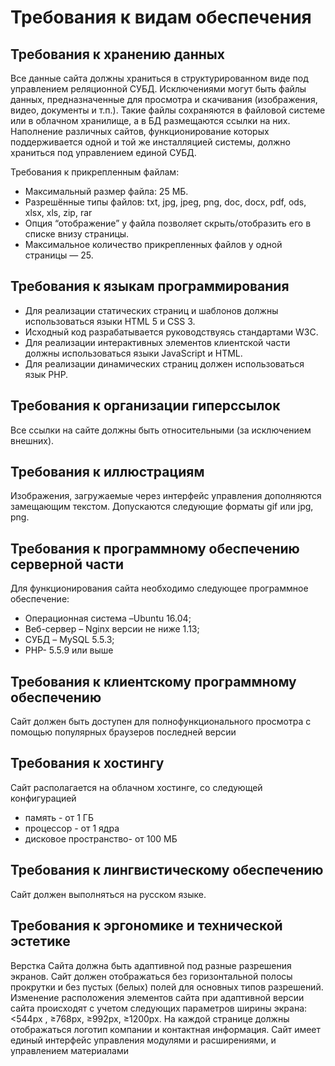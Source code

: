# Требования к видам обеспечения 
## Требования к хранению данных
Все данные сайта должны храниться в структурированном виде под управлением реляционной СУБД. Исключениями могут быть файлы данных, предназначенные для просмотра и скачивания (изображения, видео, документы и т.п.). Такие файлы сохраняются в файловой системе или в облачном хранилище, а в БД размещаются ссылки на них. Наполнение различных сайтов, функционирование которых поддерживается одной и той же инсталляцией системы, должно храниться под управлением единой СУБД.

Требования к прикрепленным файлам: 
- Максимальный размер файла: 25 МБ.
- Разрешённые типы файлов: txt, jpg, jpeg, png, doc, docx, pdf, ods, xlsx, xls, zip, rar
- Опция “отображение” у файла позволяет скрыть/отобразить его в списке внизу страницы.
- Максимальное количество прикрепленных файлов у одной страницы — 25.

## Требования к языкам программирования
* Для реализации статических страниц и шаблонов должны использоваться языки HTML 5 и CSS 3.
* Исходный код разрабатывается  руководствуясь  стандартами W3C.
* Для реализации интерактивных элементов клиентской части должны использоваться языки JavaScript и HTML.
* Для реализации динамических страниц должен использоваться язык PHP. 

## Требования к организации гиперссылок
Все ссылки на сайте должны быть относительными (за исключением внешних).

## Требования к иллюстрациям
Изображения, загружаемые через интерфейс управления дополняются замещающим текстом. Допускаются следующие форматы gif или jpg, png. 

## Требования к программному обеспечению серверной части 
Для функционирования сайта необходимо следующее программное обеспечение:
* Операционная система –Ubuntu 16.04;
* Веб-сервер – Nginx версии не ниже 1.13;
* СУБД – MySQL 5.5.3;
* PHP- 5.5.9 или выше

## Требования к клиентскому программному обеспечению
Сайт должен быть доступен для полнофункционального просмотра с помощью популярных браузеров последней версии

## Требования к хостингу
Сайт располагается на облачном хостинге, со следующей конфигурацией
* память - от 1 ГБ
* процессор - от 1 ядра
* дисковое пространство- от 100 МБ

## Требования к лингвистическому обеспечению
Сайт должен выполняться на русском языке. 

## Требования к эргономике и технической эстетике
Верстка Сайта должна быть адаптивной под разные разрешения экранов. Сайт должен отображаться без горизонтальной полосы прокрутки и без пустых (белых) полей для основных типов разрешений. Изменение расположения элементов сайта при адаптивной версии сайта происходят с учетом следующих параметров ширины экрана: <544px ,  ≥768px, ≥992px, ≥1200px. На каждой странице должны отображаться логотип компании и контактная информация. Сайт имеет единый интерфейс управления модулями и расширениями, и управлением материалами
